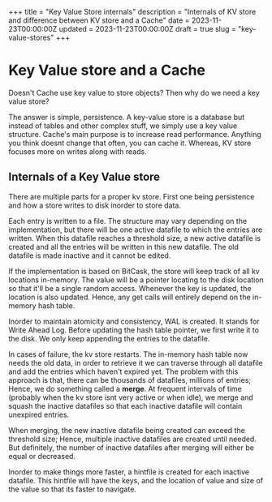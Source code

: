 +++
title = "Key Value Store internals"
description = "Internals of KV store and difference between KV store and a Cache"
date = 2023-11-23T00:00:00Z
updated = 2023-11-23T00:00:00Z
draft = true
slug = "key-value-stores"
+++

# Key Value store and a Cache
Doesn't Cache use key value to store objects? Then why do we need a key value store?

The answer is simple, persistence.
A key-value store is a database but instead of tables and other complex stuff, we simply use a key value structure. Cache's main purpose is to increase read performance.
Anything you think doesnt change that often, you can cache it. Whereas, KV store focuses more on writes along with reads.

## Internals of a Key Value store
There are multiple parts for a proper kv store. First one being persistence and how a store writes to disk inorder to store data.

Each entry is written to a file. The structure may vary depending on the implementation, but there will be one active datafile to which the entries are written. When this datafile reaches a threshold size, a new active datafile is created and all the entries will be written in this new datafile. The old datafile is made inactive and it cannot be edited.

If the implementation is based on BitCask, the store will keep track of all kv locations in-memory. The value will be a pointer locating to the disk location so that it'll be a single random access. Whenever the key is updated, the location is also updated.
Hence, any get calls will entirely depend on the in-memory hash table.

Inorder to maintain atomicity and consistency, WAL is created. It stands for Write Ahead Log. Before updating the hash table pointer, we first write it to the disk. We only keep appending the entries to the datafile.

In cases of failure, the kv store restarts. The in-memory hash table now needs the old data, in order to retrieve it we can traverse through all datafile and add the entries which haven't expired yet. The problem with this approach is that, there can be thousands of datafiles, millions of entries; Hence, we do something called a **merge**. At frequent intervals of time (probably when the kv store isnt very active or when idle), we merge and squash the inactive datafiles so that each inactive datafile will contain unexpired entries.

When merging, the new inactive datafile being created can exceed the threshold size; Hence, multiple inactive datafiles are created until needed. But definitely, the number of inactive datafiles after merging will either be equal or decreased.

Inorder to make things more faster, a hintfile is created for each inactive datafile. This hintfile will have the keys, and the location of value and size of the value so that its faster to navigate.